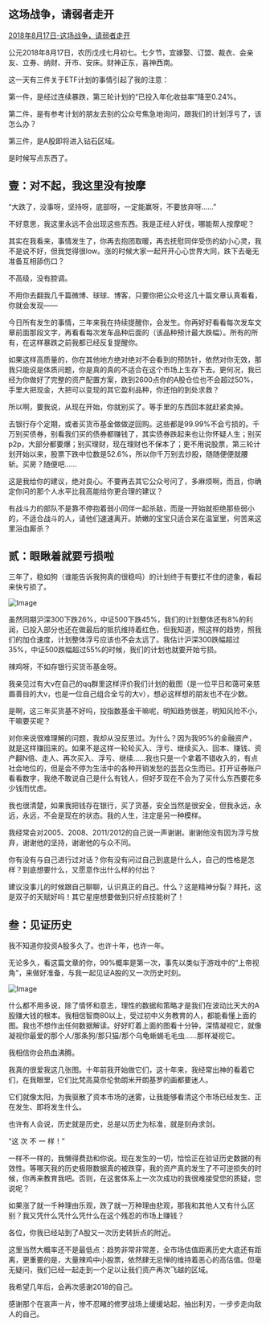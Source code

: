 ## 这场战争，请弱者走开

[2018年8月17日-这场战争，请弱者走开](https://mp.weixin.qq.com/s/0qSPLpu24XnqoRopmoNDyA)



公元2018年8月17日，农历戊戌七月初七。七夕节，宜嫁娶、订盟、裁衣、会亲友、立券、纳财、开市、安床。财神正东，喜神西南。

 

这一天有三件关于ETF计划的事情引起了我的注意：

 

第一件，是经过连续暴跌，第三轮计划的“已投入年化收益率”降至0.24%。

 

第二件，是有参考计划的朋友去别的公众号焦急地询问，跟我们的计划浮亏了，该怎么办？

 

第三件，是A股即将进入钻石区域。

 

是时候写点东西了。







## 壹：对不起，我这里没有按摩



“大跌了，没事呀，坚持呀，底部呀，一定能赢呀，不要放弃呀……”

 

不好意思，我这里永远不会出现这些东西。我是正经人好伐，哪能帮人按摩呢？

 

其实在我看来，事情发生了，你再去抱团取暖，再去抚慰同伴受伤的幼小心灵，我不是说不好，但我觉得很low。涨的时候大家一起开开心心世界大同，跌下去毫无准备互相舔伤口？

 

不高级，没有腔调。

 

不用你去翻我几千篇微博、球球、博客，只要你把公众号这几十篇文章认真看看，你就会发现——

 

今日所有发生的事情，三年来我在持续提醒你，会发生。你再好好看看每次发车文章前面那段文字，再看看每次发车品种后面的（该品种预计最大跌幅）。所有的所有，在这样暴跌之前我都已经反复提醒你。



如果这样高质量的，你在其他地方绝对绝对不会看到的预防针，依然对你无效，那我只能说是体质问题，你是真的真的不适合在这个市场上生存下去。更何况，我已经为你做好了完整的资产配置方案，跌到2600点你的A股仓位也不会超过50%，手里大把现金，大把可以变现的其它盈利品种，你还怕的到处求救？

 

所以啊，要我说，从现在开始，你就别买了。等手里的东西回本就赶紧卖掉。

 

去银行存个定期，或者买货币基金做做逆回购。这些都是99.99%不会亏损的。千万别买债券，别看我们买的债券都赚钱了，其实债券跌起来也让你怀疑人生；别买p2p，大部分都要爆；别买理财，现在理财也不保本了；更不用说股票，第三轮计划开始以来，股票下跌中位数是52.6%，所以你千万别去炒股，随随便便就腰斩。买房？随便吧……

 

这是我给你的建议，绝对良心。不要再去其它公众号问了，多麻烦啊，而且，你确定你问的那个人水平比我高能给你更合理的建议？

 

有战斗力的部队不是靠不停抱着弱小同伴一起杀敌，而是一开始就拒绝那些弱小的，不适合战斗的人，请他们速速离开。娇嫩的宝宝只适合呆在温室里，何苦来这里浴血厮杀？





## 贰：眼瞅着就要亏损啦



三年了，稳如狗（谁能告诉我狗真的很稳吗）的计划终于有要扛不住的迹象，看起来快亏损了。

 

![Image](https://mmbiz.qpic.cn/mmbiz_png/SEPick5M9xjOWboiad9O3NYf0AUia0bl7adicdGDiaeBndOybqb9ajZBrAnX1AIvltPf6WOE3SbUJzCGHIILQo0GFeg/640?wx_fmt=png&tp=webp&wxfrom=5&wx_lazy=1&wx_co=1)

 

虽然同期沪深300下跌26%，中证500下跌45%，我们的计划整体还有8%的利润，已投入部分也还在做最后的抵抗维持着红色，但我知道，照这样的趋势，照我们的加仓速度，计划整体浮亏应该也不会太远了。我估计沪深300跌幅超过35%，中证500跌幅超过55%的时候，我们的计划也就要开始亏损。

 

辣鸡呀，不如存银行买货币基金呀。

 

我亲见过有大v在自己的qq群里这样评价我们计划的截图（是一位平日和蔼可亲慈眉善目的大v，也是一位自己组合全亏的大v），想必这样想的朋友也不在少数。

 

是啊，这三年买货基不好吗，投指数基金干嘛呢，明知趋势很差，明知风险不小，干嘛要买呢？

 

对你来说很难理解的问题，我却从没反思过。为什么？因为我95%的金融资产，就是这样赚回来的。如果不是这样一轮轮买入、浮亏、继续买入、回本、赚钱、资产翻N倍、走人、再次买入、浮亏、继续……我也只是一个拿着不错收入的，有点社会地位的，但是会不停为生活中的各种开销发愁的芸芸众生而已。打开证券账户看看数字，我绝不敢说自己是什么有钱人，但好歹现在不会为了买什么东西要花多少钱而忧虑。

 

我也很清楚，如果我把钱存在银行，买了货基，安全当然是很安全，但我永远，永远，永远，不会是现在的状态。我的人生，注定是另一种模样。

 

我经常会对2005、2008、2011/2012的自己说一声谢谢。谢谢他没有因为浮亏放弃，谢谢他的坚持，谢谢他的与众不同。

 

你有没有与自己进行过对话？你有没有问过自己到底是什么人，自己的性格是怎样？到底想要什么，又愿意作出什么样的付出？

 

建议没事儿的时候跟自己聊聊，认识真正的自己。什么？这是精神分裂？拜托，这是双子的天赋好吗！其它星座想要做到只好点技能树了！





## 叁：见证历史



我不知道你投资A股多久了。也许十年，也许一年。

 

无论多久，看这篇文章的你，99%概率是第一次，事先以类似于游戏中的“上帝视角”，来做好准备，与我一起见证A股的又一次历史时刻。



![Image](https://mmbiz.qpic.cn/mmbiz_png/SEPick5M9xjOWboiad9O3NYf0AUia0bl7admUSOdJTVgJZF0R53ydZ6wmcE0Mpx2TqlCSiaHHT0shibc8HOjKxBeZ5w/640?wx_fmt=png&tp=webp&wxfrom=5&wx_lazy=1&wx_co=1)

 

什么都不用多说，除了情怀和意志，理性的数据和策略才是我们在波动比天大的A股赚大钱的根本。我相信智商80以上，受过初中义务教育的人，都能看懂上面的图。我也不想作出任何数据解读。好好盯着上面的图看十分钟，深情凝视它，就像凝视你最爱的那个人/那条狗/那只猫/那个乌龟蜥蜴毛毛虫……那样凝视它。

 

我相信你会热血沸腾。

 

我真的很爱我这几张图。十年前我开始做它们，这十年来，我经常出神的看着它们，在我眼里，它们比梵高莫奈伦勃朗米开朗基罗的画都要迷人。

 

它们就像太阳，为我驱散了资本市场的迷雾，让我能够看清这个市场已经发生、正在发生、即将发生什么。

 

也许有人会说，历史就是历史，总是以历史为标准，就是刻舟求剑。

 

“这 次 不 一 样！”

 

一样不一样的，我懒得费劲和你说。现在发生的一切，恰恰正在验证历史数据的有效性。等哪天我的历史极限数据真的被跌穿，我的资产真的发生了不可逆损失的时候，你再来教育我吧。否则，在这套体系上一次次成功的我很难接受您的质疑，您说呢？

 

如果涨了就一千种理由乐观，跌了就一万种理由悲观，那我和其他人又有什么区别？我又凭什么凭什么凭什么在这个残忍的市场上赚钱？

 

各位，你我已经站到了A股又一次历史转折点的附近。



这里当然大概率还不是最低点：趋势非常非常差，全市场估值距离历史大底还有距离，更重要的是，大量辣鸡中小股票，依然肆无忌惮的维持着恶心的高估值。但毫无疑问，我们已经一起走到一个足以让我们资产再次飞越的区域。

 

我希望几年后，会再次感谢2018的自己。

 

感谢那个在哀声一片，惨不忍睹的修罗战场上缓缓站起，抽出利刃，一步步走向敌人的自己。
